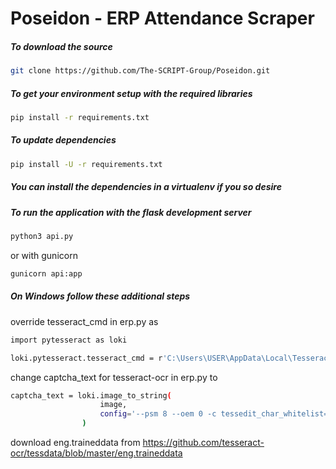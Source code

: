 # Poseidon - ERP Attendance Scraper

##### To download the source
```bash
git clone https://github.com/The-SCRIPT-Group/Poseidon.git
```

##### To get your environment setup with the required libraries

```bash
pip install -r requirements.txt
```

##### To update dependencies

```bash
pip install -U -r requirements.txt
```

##### You can install the dependencies in a virtualenv if you so desire

##### To run the application with the flask development server

```bash
python3 api.py
```

or with gunicorn

```bash
gunicorn api:app
```

##### On Windows follow these additional steps


override tesseract_cmd in erp.py as

```bash
import pytesseract as loki

loki.pytesseract.tesseract_cmd = r'C:\Users\USER\AppData\Local\Tesseract-OCR\tesseract.exe'
```
change captcha_text for tesseract-ocr in erp.py to

```bash
captcha_text = loki.image_to_string(
                    image,
                    config='--psm 8 --oem 0 -c tessedit_char_whitelist=0123456789abcdef --tessdata-dir "C:\\Users\\USER\\AppData\\Local\\Tesseract-OCR\\tessdata"',
                )
```

download eng.traineddata from https://github.com/tesseract-ocr/tessdata/blob/master/eng.traineddata
